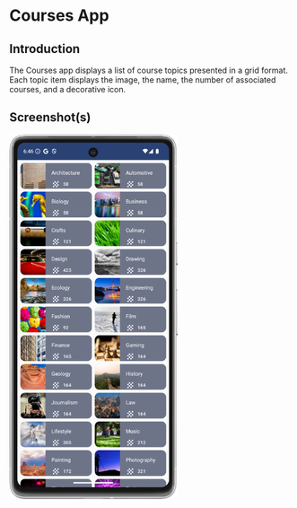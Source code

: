Courses App
=================================

Introduction
------------
The Courses app displays a list of course topics presented in a grid format.
Each topic item displays the image, the name, the number of associated courses, and a decorative icon.


Screenshot(s)
---------------
<img src="img/Screenshot.png" width="300" height="650" />